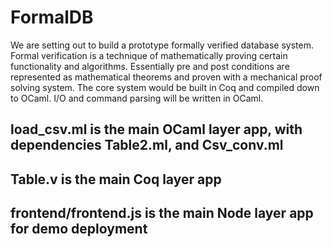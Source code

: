 # FormalDB
We are setting out to build a prototype formally verified database system. Formal verification is a technique of mathematically proving certain functionality and algorithms. Essentially pre and post conditions are represented as mathematical theorems and proven with a mechanical proof solving system. The core system would be built in Coq and compiled down to OCaml. I/O and command parsing will be written in OCaml.

## load_csv.ml is the main OCaml layer app, with dependencies Table2.ml, and Csv_conv.ml

## Table.v is the main Coq layer app

## frontend/frontend.js is the main Node layer app for demo deployment 
